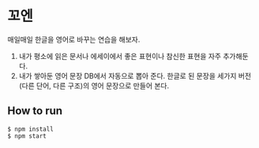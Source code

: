 # 꼬엔

매일매일 한글을 영어로 바꾸는 연습을 해보자.

 1. 내가 평소에 읽은 문서나 에세이에서 좋은 표현이나 참신한 표현을 자주 추가해둔다.
 2. 내가 쌓아둔 영어 문장 DB에서 자동으로 뽑아 준다. 한글로 된 문장을 세가지 버전(다른 단어, 다른 구조)의 영어 문장으로 만들어 본다.

## How to run
```
$ npm install
$ npm start
```


